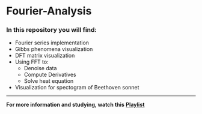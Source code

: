 # Fourier-Analysis

### In this repository you will find:
- Fourier series implementation
- Gibbs phenomena visualization
- DFT matrix visualization
- Using FFT to:
    - Denoise data
    - Compute Derivatives
    - Solve heat equation
- Visualization for spectogram of Beethoven sonnet 

---

**For more information and studying, watch this** [**Playlist**](https://www.youtube.com/playlist?list=PLMrJAkhIeNNT_Xh3Oy0Y4LTj0Oxo8GqsC)
